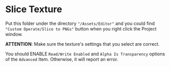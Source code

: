 # Slice Texture

Put this folder under the directory `"/Assets/Editor"` and you could find `"Custom Operate/Slice to PNGs"` button when you right click the Project window.

**ATTENTION**: Make sure the texture's settings that you select are correct.

You should ENABLE `Read/Write Enabled` and `Alpha Is Transparency` options of the `Advanced` Item. Otherwise, it will report an error.